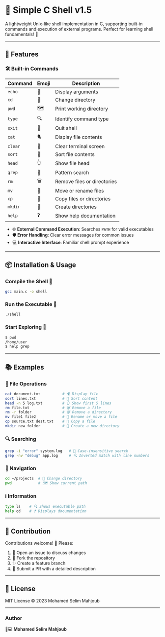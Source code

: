 # 🐚 Simple C Shell v1.5

A lightweight Unix-like shell implementation in C, supporting built-in commands and execution of external programs. Perfect for learning shell fundamentals! 🧠

---

## 🚀 Features

### 🛠️ Built-in Commands
| Command  | Emoji | Description                  |
|----------|-------|------------------------------|
| `echo`   | 📢   | Display arguments            |
| `cd`     | 📂   | Change directory             |
| `pwd`    | 🗺️   | Print working directory      |
| `type`   | 🔍   | Identify command type        |
| `exit`   | 🚪   | Quit shell                   |
| `cat`    | 🐈   | Display file contents        |
| `clear`  | 🧹   | Clear terminal screen        |
| `sort`   | 🔢   | Sort file contents           |
| `head`   | 👆   | Show file head               |
| `grep`   | 🔎   | Pattern search               |
| `rm`     | 🗑️   | Remove files or directories  |
| `mv`     | 🔀   | Move or rename files         |
| `cp`     | 📄   | Copy files or directories    |
| `mkdir`  | 📁   | Create directories           |
| `help`   | ❓   | Show help documentation      |

- 🌐 **External Command Execution**: Searches `PATH` for valid executables
- 🛡️ **Error Handling**: Clear error messages for common issues
- 💻 **Interactive Interface**: Familiar shell prompt experience

---

## 📦 Installation & Usage

### Compile the Shell 🔧
```bash
gcc main.c -o shell
```

### Run the Executable 🚀
```bash
./shell
```

### Start Exploring 🔭
```bash
$ pwd
/home/user
$ help grep
```

---

## 📚 Examples

### 📂 File Operations
```bash
cat document.txt          # 🐈 Display file
sort lines.txt            # 🔢 Sort content
head -n 5 log.txt         # 👆 Show first 5 lines
rm file.txt               # 🗑️ Remove a file
rm -r folder              # 🗑️ Remove a directory
mv file1 file2            # 🔀 Rename or move a file
cp source.txt dest.txt    # 📄 Copy a file
mkdir new_folder          # 📁 Create a new directory
```

### 🔍 Searching
```bash
grep -i "error" system.log   # 🔎 Case-insensitive search
grep -nv "debug" app.log     # 🔍 Inverted match with line numbers
```

### 🧭 Navigation
```bash
cd ~/projects  # 📂 Change directory
pwd            # 🗺️ Show current path
```

### ℹ️ Information
```bash
type ls    # 🔍 Shows executable path
help cd    # ❓ Displays documentation
```

---

## 🤝 Contribution

Contributions welcome! 🎉 Please:

1. 🐛 Open an issue to discuss changes
2. 🌱 Fork the repository
3. ✨ Create a feature branch
4. 📝 Submit a PR with a detailed description

---

## 📜 License

MIT License © 2023 Mohamed Selim Mahjoub

---

### Author
👨💻 **Mohamed Selim Mahjoub**

